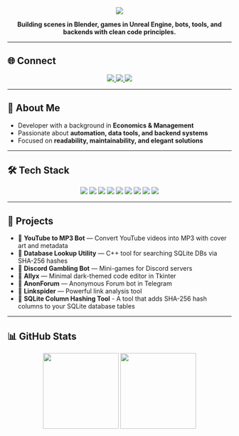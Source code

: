 <p align="center">
  <img src="https://capsule-render.vercel.app/api?type=rect&color=3A2E4D&height=120&section=header&text=Malik%20Alasgar&fontColor=ffffff&fontSize=50&animation=fadeIn&fontAlignY=55" />
</p>

<p align="center">
  <b>Building scenes in Blender, games in Unreal Engine, bots, tools, and backends with clean code principles.</b>
</p>

---

## 🌐 Connect
<p align="center">
  <a href="https://www.linkedin.com/in/malik-alasgar-630ba6367">
    <img src="https://img.shields.io/badge/LinkedIn-3A2E4D?style=for-the-badge&logo=linkedin&logoColor=white" />
  </a>
  <a href="https://t.me/cnddev">
    <img src="https://img.shields.io/badge/Telegram-3A2E4D?style=for-the-badge&logo=linkedin&logoColor=white" />
  </a>
  <a href="https://www.instagram.com/cnddevlog/">
    <img src="https://img.shields.io/badge/Instagram-3A2E4D?style=for-the-badge&logo=linkedin&logoColor=white" />
  </a>
</p>

---

## 👾 About Me
- Developer with a background in **Economics & Management**  
- Passionate about **automation, data tools, and backend systems**  
- Focused on **readability, maintainability, and elegant solutions**

---

## 🛠 Tech Stack

<p align="center">
  <img src="https://img.shields.io/badge/Python-3A2E4D?style=for-the-badge&logo=python&logoColor=white" />
  <img src="https://img.shields.io/badge/C++-2B1A3D?style=for-the-badge&logo=cplusplus&logoColor=white" />
  <img src="https://img.shields.io/badge/JavaScript-3A2E4D?style=for-the-badge&logo=javascript&logoColor=F7DF1E" />
  <img src="https://img.shields.io/badge/HTML5-2B1A3D?style=for-the-badge&logo=html5&logoColor=E34F26" />
  <img src="https://img.shields.io/badge/CSS3-3A2E4D?style=for-the-badge&logo=css3&logoColor=1572B6" />
  <img src="https://img.shields.io/badge/Unreal%20Engine-2B1A3D?style=for-the-badge&logo=unrealengine&logoColor=white" />
  <img src="https://img.shields.io/badge/Blender-3A2E4D?style=for-the-badge&logo=blender&logoColor=F5792A" />
  <img src="https://img.shields.io/badge/OSINT-2D2D2D?style=for-the-badge&logo=protonvpn&logoColor=9D4EDD" />
  <img src="https://img.shields.io/badge/SQLite-2D2D2D?style=for-the-badge&logo=sqlite&logoColor=9D4EDD" />
</p>

---

## 🚀 Projects
- 🎵 **YouTube to MP3 Bot** — Convert YouTube videos into MP3 with cover art and metadata  
- 📂 **Database Lookup Utility** — C++ tool for searching SQLite DBs via SHA-256 hashes  
- 🎲 **Discord Gambling Bot** — Mini-games for Discord servers  
- 📝 **Allyx** — Minimal dark-themed code editor in Tkinter
- 👤 **AnonForum** — Anonymous Forum bot in Telegram
- 👾 **Linkspider** — Powerful link analysis tool
- 📩 **SQLite Column Hashing Tool** - A tool that adds SHA-256 hash columns to your SQLite database tables

---

## 📊 GitHub Stats

<p align="center">
  <img src="https://github-readme-stats.vercel.app/api?username=alas-m&show_icons=true&theme=tokyonight&hide_border=true&bg_color=0D0A14&title_color=9D4EDD&icon_color=7B2CBF" height="170" />
  <img src="https://github-readme-stats.vercel.app/api/top-langs/?username=alas-m&layout=compact&theme=tokyonight&hide_border=true&bg_color=0D0A14&title_color=9D4EDD" height="170" />
</p>
